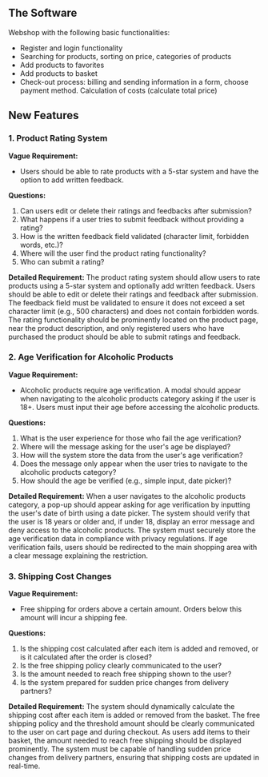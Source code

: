 ## **The Software**

Webshop with the following basic functionalities:

- Register and login functionality
- Searching for products, sorting on price, categories of products
- Add products to favorites
- Add products to basket
- Check-out process: billing and sending information in a form, choose payment method. Calculation of costs (calculate total price)

## New Features

### **1. Product Rating System**

**Vague Requirement:** 
- Users should be able to rate products with a 5-star system and have the option to add written feedback.

**Questions:**
1. Can users edit or delete their ratings and feedbacks after submission?
2. What happens if a user tries to submit feedback without providing a rating?
3. How is the written feedback field validated (character limit, forbidden words, etc.)?
4. Where will the user find the product rating functionality?
5. Who can submit a rating?

**Detailed Requirement:**
The product rating system should allow users to rate products using a 5-star system and optionally add written feedback. Users should be able to edit or delete their ratings and feedback after submission. The feedback field must be validated to ensure it does not exceed a set character limit (e.g., 500 characters) and does not contain forbidden words. The rating functionality should be prominently located on the product page, near the product description, and only registered users who have purchased the product should be able to submit ratings and feedback.

### **2. Age Verification for Alcoholic Products**

**Vague Requirement:** 
- Alcoholic products require age verification. A modal should appear when navigating to the alcoholic products category asking if the user is 18+. Users must input their age before accessing the alcoholic products.

**Questions:**
1. What is the user experience for those who fail the age verification?
2. Where will the message asking for the user's age be displayed?
3. How will the system store the data from the user's age verification?
4. Does the message only appear when the user tries to navigate to the alcoholic products category?
5. How should the age be verified (e.g., simple input, date picker)?

**Detailed Requirement:**
When a user navigates to the alcoholic products category, a pop-up should appear asking for age verification by inputting the user's date of birth using a date picker. The system should verify that the user is 18 years or older and, if under 18, display an error message and deny access to the alcoholic products. The system must securely store the age verification data in compliance with privacy regulations. If age verification fails, users should be redirected to the main shopping area with a clear message explaining the restriction.

### **3. Shipping Cost Changes**

**Vague Requirement:** 
- Free shipping for orders above a certain amount. Orders below this amount will incur a shipping fee.

**Questions:**
1. Is the shipping cost calculated after each item is added and removed, or is it calculated after the order is closed?
2. Is the free shipping policy clearly communicated to the user?
3. Is the amount needed to reach free shipping shown to the user?
4. Is the system prepared for sudden price changes from delivery partners?

**Detailed Requirement:**
The system should dynamically calculate the shipping cost after each item is added or removed from the basket. The free shipping policy and the threshold amount should be clearly communicated to the user on cart page and during checkout. As users add items to their basket, the amount needed to reach free shipping should be displayed prominently. The system must be capable of handling sudden price changes from delivery partners, ensuring that shipping costs are updated in real-time.
